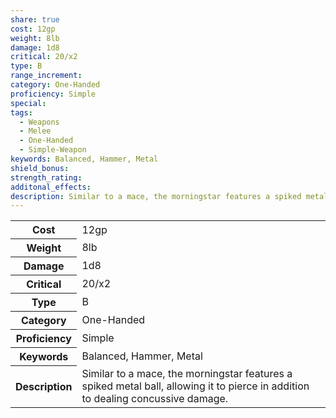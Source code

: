 ```yaml
---
share: true
cost: 12gp
weight: 8lb
damage: 1d8
critical: 20/x2
type: B
range_increment: 
category: One-Handed
proficiency: Simple
special: 
tags:
  - Weapons
  - Melee
  - One-Handed
  - Simple-Weapon
keywords: Balanced, Hammer, Metal
shield_bonus: 
strength_rating: 
additonal_effects: 
description: Similar to a mace, the morningstar features a spiked metal ball, allowing it to pierce in addition to dealing concussive damage.
---
```

<p><span dir="ltr" style="overflow-x: auto;"><table><tbody><tr><th dir="ltr">Cost</th><td dir="ltr">12gp</td></tr><tr><th dir="ltr">Weight</th><td dir="ltr">8lb</td></tr><tr><th dir="ltr">Damage</th><td dir="ltr">1d8</td></tr><tr><th dir="ltr">Critical</th><td dir="ltr">20/x2</td></tr><tr><th dir="ltr">Type</th><td dir="ltr">B</td></tr><tr><th dir="ltr">Category</th><td dir="ltr">One-Handed</td></tr><tr><th dir="ltr">Proficiency</th><td dir="ltr">Simple</td></tr><tr><th dir="ltr">Keywords</th><td dir="ltr">Balanced, Hammer, Metal</td></tr><tr><th dir="ltr">Description</th><td dir="ltr">Similar to a mace, the morningstar features a spiked metal ball, allowing it to pierce in addition to dealing concussive damage.</td></tr></tbody></table></span></p>
